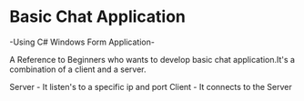# Basic Chat Application

-Using C# Windows Form Application-

A Reference to Beginners who wants to develop basic chat application.It's a combination of a client and a server.


Server - It listen's to a specific ip and port
Client - It connects to the Server




